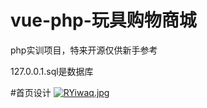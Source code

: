 # vue-php-玩具购物商城
php实训项目，特来开源仅供新手参考


127.0.0.1.sql是数据库


#首页设计
[![RYiwaq.jpg](https://z3.ax1x.com/2021/06/27/RYiwaq.jpg)](https://imgtu.com/i/RYiwaq)
